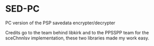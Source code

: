 SED-PC
======

PC version of the PSP savedata encrypter/decrypter

Credits go to the team behind libkirk and to the PPSSPP team for the sceChnnlsv implementation, these two libraries made my work easy.
